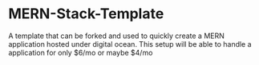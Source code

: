# MERN-Stack-Template
A template that can be forked and used to quickly create a MERN application hosted under digital ocean. This setup will be able to handle a application for only $6/mo or maybe $4/mo
